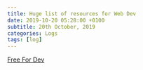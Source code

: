 ```yaml
---
title: Huge list of resources for Web Dev
date: 2019-10-20 05:28:00 +0100
subtitle: 20th October, 2019
categories: Logs
tags: [log]
---
```


[Free For Dev](https://free-for.dev/)